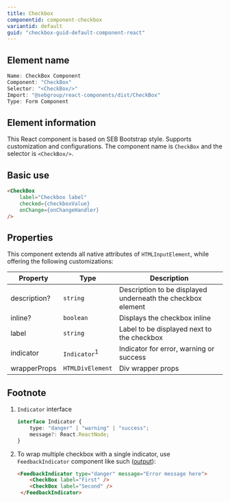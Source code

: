 ```yaml
---
title: Checkbox
componentid: component-checkbox
variantid: default
guid: "checkbox-guid-default-component-react"
---
```


## Element name

```javascript
Name: CheckBox Component
Component: "CheckBox"
Selector: "<CheckBox/>"
Import: "@sebgroup/react-components/dist/CheckBox"
Type: Form Component
```

## Element information

This React component is based on SEB Bootstrap style. Supports customization and configurations. The component name is `CheckBox` and the selector is `<CheckBox/>`.

## Basic use

```html
<CheckBox
    label="Checkbox label"
    checked={checkboxValue}
    onChange={onChangeHandler}
/>
```

## Properties

This component extends all native attributes of `HTMLInputElement`, while offering the following customizations:

| Property     | Type                    | Description                                                 |
| ------------ | ----------------------- | ----------------------------------------------------------- |
| description? | `string`                | Description to be displayed underneath the checkbox element |
| inline?      | `boolean`               | Displays the checkbox inline                                |
| label        | `string`                | Label to be displayed next to the checkbox                  |
| indicator    | `Indicator`<sup>1</sup> | Indicator for error, warning or success                     |
| wrapperProps | `HTMLDivElement`        | Div wrapper props                                           |

## Footnote

1. `Indicator` interface
   ```typescript
   interface Indicator {
       type: "danger" | "warning" | "success";
       message?: React.ReactNode;
   }
   ```
2. To wrap multiple checkbox with a single indicator, use `FeedbackIndicator` component like such ([output](#footnote-2-example)):
   ```html
   <FeedbackIndicator type="danger" message="Error message here">
       <CheckBox label="First" />
       <CheckBox label="Second" />
    </FeedbackIndicator>
   ```